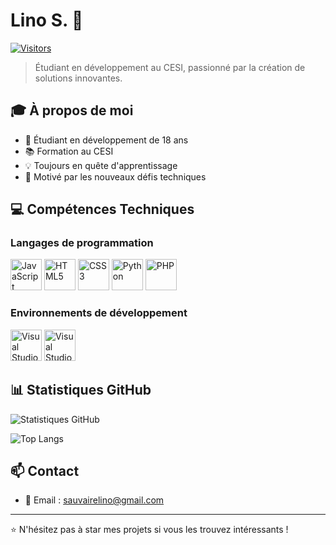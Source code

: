 # Lino S. 👋

[![Visitors](https://visitor-badge.glitch.me/badge?page_id=your-github-username.your-github-username)](https://github.com/your-github-username)

> Étudiant en développement au CESI, passionné par la création de solutions innovantes.

## 🎓 À propos de moi

- 🌱 Étudiant en développement de 18 ans
- 📚 Formation au CESI
- 💡 Toujours en quête d'apprentissage
- 🚀 Motivé par les nouveaux défis techniques

## 💻 Compétences Techniques

### Langages de programmation
<div align="left">
  <img src="https://user-images.githubusercontent.com/82234268/184509665-682c2fb6-91fc-4635-b1f3-5d03d94501ad.svg" width="50" alt="JavaScript"/>
  <img src="https://user-images.githubusercontent.com/82234268/184509672-518aae94-c760-4db5-b174-aaa3c5e15053.svg" width="50" alt="HTML5"/>
  <img src="https://user-images.githubusercontent.com/82234268/184509673-79a707ea-f9e0-433f-b907-ed2f621613c3.svg" width="50" alt="CSS3"/>
  <img src="https://user-images.githubusercontent.com/82234268/184509676-df0ede39-5652-416e-bcd2-fe67bd994d83.svg" width="50" alt="Python"/>
  <img src="https://user-images.githubusercontent.com/82234268/185202843-2b41b97b-af56-4ae5-8c31-cb33a8ed1bda.svg" width="50" alt="PHP"/>
</div>

### Environnements de développement
<div align="left">
  <img src="https://user-images.githubusercontent.com/82234268/184510016-cd331895-5400-4fc4-8368-511e6b718c5f.svg" width="50" alt="Visual Studio Code"/>
  <img src="https://user-images.githubusercontent.com/82234268/184510114-e3b75a7d-e104-4712-be08-dafd5487a2d4.svg" width="50" alt="Visual Studio"/>
</div>

## 📊 Statistiques GitHub

![Statistiques GitHub](https://github-readme-stats.vercel.app/api?username=LinoSauvaire&show_icons=true&theme=radical)

![Top Langs](https://github-readme-stats.vercel.app/api/top-langs/?username=LinoSauvaire&layout=compact&theme=radical)

## 📫 Contact

- 📧 Email : [sauvairelino@gmail.com](mailto:sauvairelino@gmail.com)
---

⭐️ N'hésitez pas à star mes projets si vous les trouvez intéressants !
